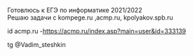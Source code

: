 Готовлюсь к ЕГЭ по информатике 2021/2022      
Решаю задачи с kompege.ru ,acmp.ru, kpolyakov.spb.ru

id acmp.ru -https://acmp.ru/index.asp?main=user&id=333139

tg @Vadim_steshkin


